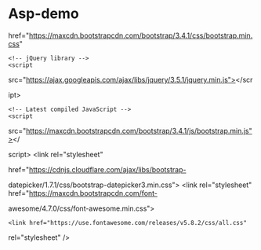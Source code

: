 # Asp-demo
<!DOCTYPE html>
<html lang="">

<head>
    <meta charset="utf-8">
    <meta name="viewport" content="width=device-width, initial-scale=1.0">
    <title></title>
    <link rel="stylesheet" href="">
    <!-- Latest compiled and minified CSS -->
    <link rel="stylesheet" 

href="https://maxcdn.bootstrapcdn.com/bootstrap/3.4.1/css/bootstrap.min.css"

>

    <!-- jQuery library -->
    <script 

src="https://ajax.googleapis.com/ajax/libs/jquery/3.5.1/jquery.min.js"></scr

ipt>

    <!-- Latest compiled JavaScript -->
    <script 

src="https://maxcdn.bootstrapcdn.com/bootstrap/3.4.1/js/bootstrap.min.js"></

script>
    <link rel="stylesheet" 

href="https://cdnjs.cloudflare.com/ajax/libs/bootstrap-

datepicker/1.7.1/css/bootstrap-datepicker3.min.css">
    <link rel="stylesheet" href="https://maxcdn.bootstrapcdn.com/font-

awesome/4.7.0/css/font-awesome.min.css">
   
    <link href="https://use.fontawesome.com/releases/v5.8.2/css/all.css" 

rel="stylesheet" />
    <style>
        .form {
            box-shadow: 0 1px 3px 0 rgba(0, 0, 0, .2), 0 1px 1px 0 rgba(0, 

0, 0, .14), 0 2px 1px -1px rgba(0, 0, 0, .12);
            background: #fff;
            padding: 28px;
            width: 500px;
        }

        .form-control {
            width: 250px;
        }

        .img {
            border-radius: 50%;
            background: green;
            width: 139px;
            height: 134px;

        }

        .img h2 {
            color: wheat;
            font-size: 71px;
            margin: 31px 0 0 47px;
            position: absolute;
        }

        .fa-edit:before {
            content: "\f044";
            margin: -64px 0 0 99px;
            position: absolute;
            /* size: 35px; */
            font-size: 39px;
        }
        }

    </style>
</head>

<body>


    <div class="container" style="margin: 0 0 0 450px;">

        <form action="/action_page.php">
            <div class="form">
                <div class="row">
                    <div class="col-md-1">
                        <i class="fas fa-less-than"></i>
                    </div>
                    <div class="col-md-3">
                        <label for="FullName"> Edit Profile</label>
                    </div>
                </div>

                <hr>

                <div class="row">
                    <div class="col-md-4">
                        <div class="img">
                            <h2>A</h2>
                        </div>
                        <i class="fa fa-edit"></i>
                    </div>
                    <div class="col-md-4">
                        <label for="FullName" style="color:green;    color: 

green;margin: 48px 0 0 0;"> Edit Profile Photo</label>
                    </div>

                </div>
                <br>
                <div class="form-group">
                    <label for="FullName">PROFILE</label>
                    <P>Add Your Basic Info for faster bookinf.</P>
                </div>
                <br>
                <div class="form-group">
                    <label for="FullName">FullName</label>
                    <input type="text" class="form-control input-sm" 

id="email" placeholder="abdul kadir" name="FullName">
                </div>
                <div class="form-group">
                    <label for="Martial Status">Martial Status:</label>
                    <input type="text" class="form-control input-sm" 

id="pwd" placeholder="Single" name="Martial">
                </div>
                <div class="form-group">
                    <label for="Gender">Gender:</label>
                    <input type="text" class="form-control input-sm" 

id="pwd" placeholder="Male" name="Gender">
                </div>
                <label for="Gender">DateOfBirth:</label>
                <div class="input-group date" data-provide="datepicker">
                    <input type="text" class="form-control input-sm">
                    <div class="input-group-addon">
                        <span class="glyphicon glyphicon-th"></span>
                    </div>
                </div>

            </div>
            <br>
            <div class="form">
                <label for="">Save Traveller(s):</label>
                <br>
                <br>
                <div class="row">
                    <div class="col-md-5">
                        <p>Traveller 1</p>
                    </div>
                    <div class="col-md-3">
                        <a href="" class="link">Edit</a>
                    </div>
                </div>
                <label for="">Amritpal Singh(Male,25years)</label>
                <br>
                <br>
                <hr>
                <div class="row">
                    <div class="col-md-5">
                        <p>Traveller 2</p>
                    </div>
                    <div class="col-md-3">
                        <a href="" class="link">Edit</a>
                    </div>
                </div>
                <label for="">Zeeshan Khan(Male,28years)</label>
            </div>
            <br>
            <div class="form">
                <div class="form-group">
                    <label for="">LogIn Details</label>
                    <p>Manage Your Email Address,Mobile and Password</p>
                </div>
                <div class="form-group">
                    <label for="Mobile">Mobile:</label>
                    <input type="text" class="form-control input-sm" 

id="pwd" placeholder="+918108419674" name="Mobile">
                </div>
                <div class="form-group">
                    <label for="Email">Email:</label>
                    <input type="email" class="form-control input-sm" 

id="pwd" placeholder="Male" name="Email">
                </div>

                <div class="form-group">
                    <label for="Password">Password:</label>
                    <div class="row">
                        <div class="col-md-5">
                            <input type="password" class="form-control 

input-sm" id="pwd" placeholder="Male" name="Password">
                        </div>
                        <div class="col-md-6">
                            <a href="" class="link" style="position: 

absolute;margin: 5px 0 0 62px;color: green">Change Password</a>
                        </div>
                    </div>

                </div>

            </div>
        </form>
    </div>
    <script src="https://code.jquery.com/jquery-3.2.1.slim.min.js" 

integrity="sha384-

KJ3o2DKtIkvYIK3UENzmM7KCkRr/rE9/Qpg6aAZGJwFDMVNA/GpGFF93hXpG5KkN" 

crossorigin="anonymous"></script>
    <script 

src="https://cdnjs.cloudflare.com/ajax/libs/popper.js/1.12.9/umd/popper.min.

js" integrity="sha384-ApNbgh9B

+Y1QKtv3Rn7W3mgPxhU9K/ScQsAP7hUibX39j7fakFPskvXusvfa0b4Q" 

crossorigin="anonymous"></script>
    <script 

src="https://maxcdn.bootstrapcdn.com/bootstrap/3.3.7/js/bootstrap.min.js" 

integrity="sha384-

Tc5IQib027qvyjSMfHjOMaLkfuWVxZxUPnCJA7l2mCWNIpG9mGCD8wGNIcPD7Txa" 

crossorigin="anonymous"></script>
    <script src="https://cdnjs.cloudflare.com/ajax/libs/bootstrap-

datepicker/1.7.1/js/bootstrap-datepicker.min.js"></script>
    <script src="https://cdnjs.cloudflare.com/ajax/libs/bootstrap-

datepicker/1.7.1/locales/bootstrap-datepicker.en-GB.min.js" charset="UTF-

8"></script>

    <script>
        $(document).ready(function() {
            $('#datepicker').datepicker();
        });

    </script>

</body>

</html>
